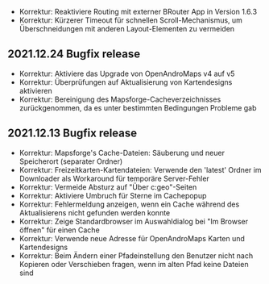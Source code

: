 - Korrektur: Reaktiviere Routing mit externer BRouter App in Version 1.6.3
- Korrektur: Kürzerer Timeout für schnellen Scroll-Mechanismus, um Überschneidungen mit anderen Layout-Elementen zu vermeiden

## 2021.12.24 Bugfix release

- Korrektur: Aktiviere das Upgrade von OpenAndroMaps v4 auf v5
- Korrektur: Überprüfungen auf Aktualisierung von Kartendesigns aktivieren
- Korrektur: Bereinigung des Mapsforge-Cacheverzeichnisses zurückgenommen, da es unter bestimmten Bedingungen Probleme gab

## 2021.12.13 Bugfix release

- Korrektur: Mapsforge's Cache-Dateien: Säuberung und neuer Speicherort (separater Ordner)
- Korrektur: Freizeitkarten-Kartendateien: Verwende den 'latest' Ordner im Downloader als Workaround für temporäre Server-Fehler
- Korrektur: Vermeide Absturz auf "Über c:geo"-Seiten
- Korrektur: Aktiviere Umbruch für Sterne im Cachepopup
- Korrektur: Fehlermeldung anzeigen, wenn ein Cache während des Aktualisierens nicht gefunden werden konnte
- Korrektur: Zeige Standardbrowser im Auswahldialog bei "Im Browser öffnen" für einen Cache
- Korrektur: Verwende neue Adresse für OpenAndroMaps Karten und Kartendesigns
- Korrektur: Beim Ändern einer Pfadeinstellung den Benutzer nicht nach Kopieren oder Verschieben fragen, wenn im alten Pfad keine Dateien sind
